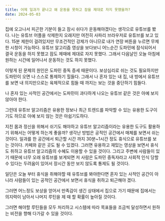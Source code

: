 ```yaml
---
title: 어제 일과가 끝나고 왜 운동을 못하고 잠을 제대로 자지 못했을까?
date: 2024-05-03
---
```


집에 오고나서 피곤한 기분이 들고 잠시 쉬다가 운동해야겠다는 생각으로 유튜브를 봤다.
나는 유튜브 어플을 삭제한지 오래지만 여전히 사파리 브라우저로 유튜브를 보고 있다. 15분 제한이 걸려있지만 무조건적인 강제가 아니므로 내가 연장 버튼을 누르면 무제한 시청이 가능하다.
유튜브 알고리즘 영상을 보다보니 어느순간 도파민에 잠식되어서 결국 운동을 하지 못했고 잠도 제때에 제대로 자지 못했다.
그래서 다음날인 오늘 아침에 원하는 시간에 일어나서 운동하는 것도 하지 못했다.

이렇게 된 문제의 원인은 도파민 중독 증세 때문이다. 보상심리로 쉬는 것도 필요하지만 도파민이 오면 나 스스로 통제하기 힐들다. 그래서 나 혼자 있는 내 집, 내 방에서 유튜브를 보면 내 의지만으로는 육체적으로 힘들 때 까지는 보는 것을 중단하기 힘들다.

나 혼자 있는 사적인 공간에서는 도파민이 과다하게 나오는 유튜브 같은 것은 아예 보지 않아야 한다.

그런데 유튜브 알고리즘은 유용한 정보나 최근 트렌드를 파악할 수 있는 유용한 도구이기도 하므로 아예 보지 않는 것은 아쉽기도하다.

지친 몸과 정신을 위해서 쉬기도 해야하고 유튜브 알고리즘이라는 유용한 도구도 활용하기 위해서는 어떻게 하는게 좋을까?
생각난 방법은 공적인 공간에서 매체를 보면서 쉬는 것이다. 일과를 한 공간에서 퇴근할 시간 까지 30분~1시간 정도 휴식으로 유튜브를 보는 것이다. 카페와 같은 곳도 될 수 있겠다.
그러면 유용하고 재밌는 영상을 보면서 휴식도 취하고 유튜브 알고리즘의 수혜도 이용할 수 있을 것이다.
그리고 주변에 사람들이 있기 때문에 너무 오래 유튜브를 보게되면 저 사람은 도파민 중독자라고 사회적 인식 당할 수 있다는 두려움이 있어서 장시간 동안 보지 않도록 통제도 될 것이다.

일단은 오늘 부터 휴식을 취해야할 때 유튜브를 봐야한다면 혼자 있는 사적인 공간이 아니라 사람들이 있는 공적인 공간에서 보면서 휴식을 취하고 퇴근해야 겠다.

그러면 어느정도 보상을 얻어서 만족감이 생긴 상태에서 집으로 가기 때문에 집에서는 의지력이 남아서 나머지 루틴을 제 때 할 확률이 높아질 것이다.

그러면 해야할 루틴들을 모두 처리하고 시스템에 따라 목표들을 조금씩 달성하면서 원하는 비전을 향해 다가갈 수 있을 것이다.

